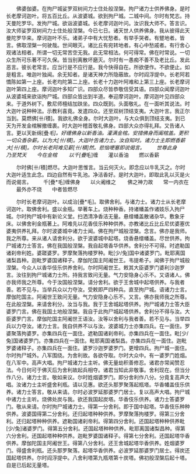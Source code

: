 <!-- { "loadSidebar": true } -->
　　佛婆伽婆。在拘尸城娑罗双树间力士住处般涅槃。拘尸诸力士供养佛身。是时长老摩诃迦叶。将五百比丘。从波婆城。欲到拘尸城。二城中间。尔时有梵志。持天曼陀罗华。发拘尸城。欲诣波婆城。长老摩诃迦叶问。汝识我大师不。答言识。汝大师娑罗双树间力士住处般涅槃。今已七日。诸天世人供养佛身。我从彼得此天曼陀罗华来。摩诃迦叶不乐。诸弟子中有大忧愁者。有举手哭者。有躄地者。皆言。佛取涅槃一何驶哉。世间眼灭。诸比丘有宛转地者。有心中愁戚者。有行舍心观诸法相者。所谓一切无常苦空无我。此无常相法。何可得常。佛在时常说。一切众生所可乐著不可久保。皆当别离散坏磨灭。尔时有一愚痴不善不及老比丘。发此恶言。彼长老常言。应当行是不应行是。我今快得自在。所欲便作。不欲便止。如是粗言。唯迦叶独闻。余无知者。是诸天神力所隐蔽故。尔时阎浮提中。长老阿若憍陈如第一上座。长老均陀第二上座。长老十力迦叶阿难和上第三上座。长老摩诃迦叶第四上座。摩诃迦叶多知广识。四部众尽皆恭敬信受其语。四部众闻摩诃迦叶从波婆城来欲诣拘尸城。四部众皆出到半道。奉迎摩诃迦叶。摩诃迦叶见四部众来。于道外树下。敷尼师檀结加趺坐。四众既到。头面敬礼。在一面听其说法。时大迦叶说种种法。示教利喜竟。发遣四众。还至双树顶结支夷。大迦叶言。我正尔当到。莫燃佛[卄/積]。我欲礼佛全身。尔时大迦叶。与大众俱到顶结支夷。到已天为开发金棺解撤缠裹。时大迦叶稽首敬礼佛身。四部大众亦得礼拜。又告诸人言。更以天新绵[疊*毛]。好缠佛身以新香油。灌满金棺。安措佛身而阖棺盖。更积一切众香杂薪。以为大[卄/積]。大迦叶告诸力士。汝自知时。诸力士主即燃香薪大[卄/積]。尔时长老阿难见薪[卄/積]然。悲恼哽塞即说偈言。
　　世尊此身　　乃至梵天　　今在金棺
　　以千[疊*毛]缠　　灌以香油　　燃以香薪

　　尔时佛[卄/積]燃尽。大迦叶思惟言。当云何灭火。即念应以牛乳灭之。尔时大迦叶适生此念。四边自然有牛乳池。净洁香好。是时大迦叶。即取此乳以灭是火而说偈言。
　　千[疊*毛]缠佛身　　以火阇维之
　　佛之神力故　　常一内衣在
　　最外亦不烧　　中者皆燃尽

　　尔时长老摩诃迦叶。以成治[疊*毛]。取佛舍利。与诸力士。诸力士从长老摩诃迦叶。取佛舍利。盛以金瓶。举著车上。烧种种香。持诸幡盖作诸妓乐入拘尸城。尔时拘尸城中有新论义堂。扫洒清净香洁无量。悬缯幡盖散诸杂华。敷象牙床。以佛舍利金瓶著上。阿难先以花香伎乐种种供养。亦教诸比丘比丘尼优婆塞优婆夷供养礼拜。尔时波婆城中诸力士闻。佛在拘尸城般涅槃。念言。佛亦是我师。我之所尊。来从诸人请舍利分。欲于波婆城中起塔。烧香悬缯幡盖。尽世供养。拘尸城诸力士答言。佛在我国般涅槃。我自起塔香华供养。舍利分不可得。时遮勒国诸刹帝利姓。婆蹉婆罗。罗摩聚落拘楼罗种。毗[少/兔]国中诸婆罗门。毗耶离国诸梨昌种。迦毗罗婆国诸释子。摩伽陀国主阿阇世王。韦提希子。闻佛于拘尸城般涅槃。今众人以香华伎乐供养舍利。尔时阿阇世王。敕其大臣婆罗门婆利沙迦罗言。汝往到拘尸城诸力士所。持我言致问无量。气力安隐身心乐不。又语诸人。佛亦我师我之所尊。今于汝国般涅槃。请分舍利。欲于王舍城中起塔供养。与我者善。若不见与。当举兵众以力夺汝。受敕即严四种兵。直至拘尸城。语诸力士言。摩伽陀国主。阿阇世王致问无量。气力安隐身心乐不。又言。佛亦我师我之所尊。在此般涅槃。来请舍利分。汝当与我。我于王舍城起塔供养。拘尸城诸力士答大臣婆罗门言。佛在我国土地般涅槃。我自于此拘尸城起塔供养。舍利分不得与汝。大臣婆罗门言。摩伽陀国主阿阇世王语汝。汝等以舍利与我者善。若不见与。当举四兵以力夺汝。诸力士言。我自供养不以与汝。波婆城力士亦集四兵。在一面住。罗婆聚落拘婆罗。亦集四兵在一面住。遮勒国诸刹帝利。亦集四兵在一面住。毗[少/兔]国诸婆罗门。亦集四兵在一面住。毗耶离国诸梨昌。亦集四兵在一面住。迦毗罗婆诸释子。亦集四兵在一面住。婆罗沙迦罗婆罗门。更增四兵。拘尸城一面住。尔时拘尸城外。八军围绕。为舍利故。各欲夺取。尔时大众中。有一婆罗门姓烟。在八军中。高声大唱。拘尸城诸力士主听。佛无量劫积善修忍。诸君亦常闻赞忍法。今日何可于佛灭后为舍利故起兵相夺。诸君当知此非敬事。舍利现在。但当分作八分。诸力士言。敬如来议。尔时姓烟婆罗门。即分舍利作八分。分竟复高声大唱。汝诸力士主听盛舍利瓶。请以见惠。欲还头那罗聚落起瓶塔。华香幡盖伎乐供养。诸力士答言。敬从来请。尔时必波罗延那婆罗门居士。复以高声大唱。拘尸城中诸力士主听。烧佛处炭与我。欲还我国起炭塔。华香伎乐供养。诸力士答婆罗门。敬从来请。尔时拘尸城诸力士。得第一分舍利。即于国中起塔。华香伎乐种种供养。波婆国得第二分舍利。还归起塔种种供养。罗摩聚落拘楼罗。得第三分舍利。还归起塔种种供养。遮勒国诸刹帝利。得第四分舍利。还国起塔种种供养毗[少/兔]诸婆罗门。得第五分舍利。还国起塔种种供养。毗耶离国诸梨昌种。得第六分舍利。还国起塔种种供养。迦毗罗婆国诸释子。得第七分舍利。还国起塔华香供养。摩伽陀国主阿阇世王。得第八分舍利。还王舍城起塔华香供养。姓烟婆罗门。得盛舍利瓶。还头那罗聚落。起塔华香供养。必波罗延那婆罗门居士。得炭还国起塔供养。尔时阎浮提中。八舍利塔第九瓶塔第十炭塔。佛初般涅槃后起十塔。自是已后起无量塔。
